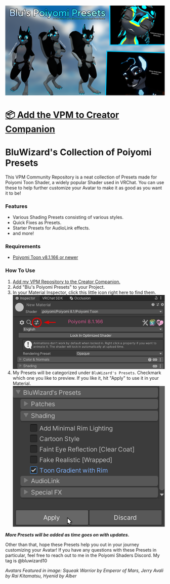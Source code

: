 ![Header Image](/Blu-Poiyomi-Presets-Header-Image.png)

# [📦 Add the VPM to Creator Companion](https://vpm.bluwizard.net/)

# BluWizard's Collection of Poiyomi Presets

This VPM Community Repository is a neat collection of Presets made for Poiyomi Toon Shader, a widely popular Shader used in VRChat. You can use these to help further customize your Avatar to make it as good as you want it to be!

### Features
- Various Shading Presets consisting of various styles.
- Quick Fixes as Presets.
- Starter Presets for AudioLink effects.
- and more!

### Requirements
- [Poiyomi Toon v8.1.166 or newer](https://poiyomi.com/#downloads)

### How To Use
1. [Add my VPM Repository to the Creator Companion.](https://vpm.bluwizard.net/)
2. Add "Blu's Poiyomi Presets" to your Project.
3. In your Material Inspector, click this little icon right here to find them.
![Where to find Presets](/Step1_Unity_KBPaVwusn1.png)
4. My Presets will be categorized under `BluWizard's Presets`. Checkmark which one you like to preview. If you like it, hit "Apply" to use it in your Material.
![How to select your Preset](/Step2_Unity_TQjFHsV72c.png)

***More Presets will be added as time goes on with updates.***

Other than that, hope these Presets help you out in your journey customizing your Avatar! If you have any questions with these Presets in particular, feel free to reach out to me in the Poiyomi Shaders Discord. My tag is @bluwizard10



*Avatars Featured in image: Squeak Warrior by Emperor of Mars, Jerry Avali by Rai Kitamatsu, Hyenid by Alber*